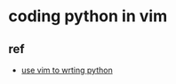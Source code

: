 # coding python in vim 




## ref 

- [use vim to wrting python](https://www.cnblogs.com/awakenedy/articles/9109506.html)
